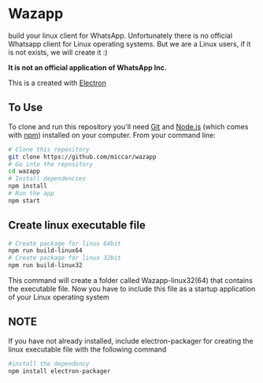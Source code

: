 # Wazapp
build your linux  client for WhatsApp. 
Unfortunately there is no official Whatsapp client for Linux operating systems. But we are a Linux users, if it is not exists, we will create it :) 

**It is not an official application of WhatsApp Inc.**

This is a created with [Electron](https://electronjs.org/) 



## To Use
To clone and run this repository you'll need [Git](https://git-scm.com) and [Node.js](https://nodejs.org/en/download/) (which comes with [npm](http://npmjs.com)) installed on your computer. From your command line:
```bash
# Clone this repository
git clone https://github.com/miccar/wazapp
# Go into the repository
cd wazapp
# Install dependencies
npm install
# Run the app
npm start

```

## Create linux executable file
```bash
# Create package for linux 64bit
npm run build-linux64
# Create package for linux 32bit
npm run build-linux32
```
This command will create a folder called Wazapp-linux32(64) that contains the executable file. Now you have to include this file as a startup application of your Linux operating system 

## NOTE
If you have not already installed, include electron-packager for creating the linux executable file with the following command

```bash
#install the dependency 
npm install electron-packager
```

